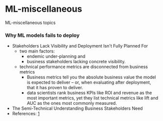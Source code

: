 # ML-miscellaneous
ML-miscellaneous topics

### Why ML models fails to deploy 
- Stakeholders Lack Visibility and Deployment Isn't Fully Planned For
  - two main factors:
    - endemic under-planning and
    - business stakeholders lacking concrete visibility.
  - technical performance metrics are disconnected from business metrics
    - Business metrics tell you the absolute business value the model is expected to deliver – or, when evaluating after deployment, that it has proven to deliver.
    - data scientists rank business KPIs like ROI and revenue as the most important metrics, yet they list technical metrics like lift and AUC as the ones most commonly measured.
- The Semi-Technical Understanding Business Stakeholders Need
- References: [1](https://www.kdnuggets.com/survey-machine-learning-projects-still-routinely-fail-to-deploy)
